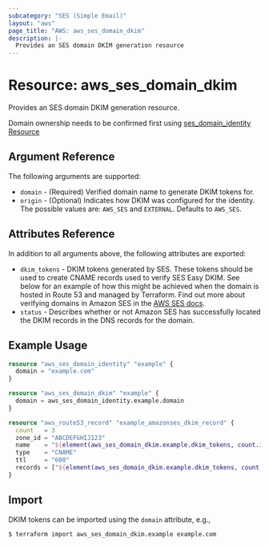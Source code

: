 ```yaml
---
subcategory: "SES (Simple Email)"
layout: "aws"
page_title: "AWS: aws_ses_domain_dkim"
description: |-
  Provides an SES domain DKIM generation resource
---
```


# Resource: aws_ses_domain_dkim

Provides an SES domain DKIM generation resource.

Domain ownership needs to be confirmed first using [ses_domain_identity Resource](/docs/providers/aws/r/ses_domain_identity.html)

## Argument Reference

The following arguments are supported:

* `domain` - (Required) Verified domain name to generate DKIM tokens for.
* `origin` - (Optional) Indicates how DKIM was configured for the identity.
  The possible values are: `AWS_SES` and `EXTERNAL`. Defaults to `AWS_SES`.

## Attributes Reference

In addition to all arguments above, the following attributes are exported:

* `dkim_tokens` - DKIM tokens generated by SES.
  These tokens should be used to create CNAME records used to verify SES Easy DKIM.
  See below for an example of how this might be achieved
  when the domain is hosted in Route 53 and managed by Terraform.
  Find out more about verifying domains in Amazon SES
  in the [AWS SES docs](https://docs.aws.amazon.com/ses/latest/dg/send-email-authentication-dkim-easy-managing.html).
* `status` - Describes whether or not Amazon SES has successfully located the
  DKIM records in the DNS records for the domain.

## Example Usage

```terraform
resource "aws_ses_domain_identity" "example" {
  domain = "example.com"
}

resource "aws_ses_domain_dkim" "example" {
  domain = aws_ses_domain_identity.example.domain
}

resource "aws_route53_record" "example_amazonses_dkim_record" {
  count   = 3
  zone_id = "ABCDEFGHIJ123"
  name    = "${element(aws_ses_domain_dkim.example.dkim_tokens, count.index)}._domainkey"
  type    = "CNAME"
  ttl     = "600"
  records = ["${element(aws_ses_domain_dkim.example.dkim_tokens, count.index)}.dkim.amazonses.com"]
}
```

## Import

DKIM tokens can be imported using the `domain` attribute, e.g.,

```
$ terraform import aws_ses_domain_dkim.example example.com
```
